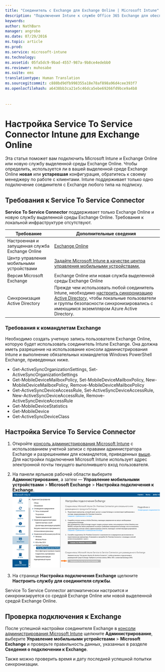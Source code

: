 ```yaml
---
title: "Соединитель с Exchange для Exchange Online | Microsoft Intune"
description: "Подключения Intune к службе Office 365 Exchange для обеспечения поддержки управления мобильными устройствами с помощью Exchange ActiveSync."
keywords: 
author: NathBarn
manager: angrobe
ms.date: 07/29/2016
ms.topic: article
ms.prod: 
ms.service: microsoft-intune
ms.technology: 
ms.assetid: 05fa5dc9-9bad-4557-987a-9b8ce4edebb0
ms.reviewer: muhosabe
ms.suite: ems
translationtype: Human Translation
ms.sourcegitcommit: c880bd9dfb998355a18e78af898a96d4cee393f7
ms.openlocfilehash: a6438bb3ca21e5c46dca5ebe69266fd9bce9a4b8


---
```


# Настройка Service To Service Connector Intune для Exchange Online

Эта статья поможет вам подключить Microsoft Intune и Exchange Online или новую службу выделенной среды Exchange Online. Чтобы определить, используется ли в вашей выделенной среде Exchange Online **новая** или **устаревшая** конфигурация, обратитесь к своему менеджеру по работе с клиентами. Intune поддерживает только одно подключение соединителя с Exchange любого типа на подписку.

## Требования к Service To Service Connector
**Service To Service Connector** поддерживает только Exchange Online и новую службу выделенной среды Exchange Online. Требования к локальной инфраструктуре отсутствуют.

|Требование|Дополнительные сведения|
|---------------|--------------------|
|Настроенная и запущенная служба Exchange Online|[Exchange Online](https://technet.microsoft.com/library/jj200580.aspx) |
|Центр управления мобильными устройствами| [Задайте Microsoft Intune в качестве центра управления мобильными устройствами.](prerequisites-for-enrollment.md#set-mobile-device-management-authority)|
|Версия Microsoft Exchange|Exchange Online или новая служба выделенной среды Exchange Online|
|Синхронизация Active Directory|Прежде чем использовать любой соединитель Intune, необходимо [настроить синхронизацию Active Directory](/intune/get-started/start-with-a-paid-subscription-to-microsoft-intune-step-3), чтобы локальные пользователи и группы безопасности синхронизировались с имеющимся экземпляром Azure Active Directory.|

### Требования к командлетам Exchange

Необходимо создать учетную запись пользователя Exchange Online, которую будет использовать соединитель Intune Exchange. Она должна иметь разрешение на использование консоли администрирования Intune и выполнение обязательных командлетов Windows PowerShell Exchange, приведенных ниже.

 - Get-ActiveSyncOrganizationSettings, Set-ActiveSyncOrganizationSettings
 - Get-MobileDeviceMailboxPolicy, Set-MobileDeviceMailboxPolicy, New-MobileDeviceMailboxPolicy, Remove-MobileDeviceMailboxPolicy
 - Get-ActiveSyncDeviceAccessRule, Set-ActiveSyncDeviceAccessRule, New-ActiveSyncDeviceAccessRule, Remove-ActiveSyncDeviceAccessRule
 - Get-MobileDeviceStatistics
 - Get-MobileDevice
 - Get-ActiveSyncDeviceClass

## Настройка Service To Service Connector

1. Откройте [консоль администрирования Microsoft Intune](http://manage.microsoft.com) с использованием учетной записи с правами администратора Exchange и разрешениями для командлетов, приведенных [выше](#exchange-cmdlet-requirements). Для настройки подключения Microsoft Intune использует адрес электронной почты текущего выполнившего вход пользователя.

2.  На панели ярлыков рабочей области выберите **Администрирование**, а затем — **Управление мобильными устройствами** > **Microsoft Exchange** > **Настройка подключения к Exchange**.
![Страница настройки Service To Service Connector](../media/intunesa5cservicetoserviceconnector.png)

3.  На странице **Настройка подключения Exchange** щелкните **Настроить службу для соединителя службы**.


Service To Service Connector автоматически настроится и синхронизируется со средой Exchange Online или новой выделенной средой Exchange Online.

## Проверка подключения к Exchange

После успешной настройки соединителя Exchange в [консоли администрирования Microsoft Intune](http://manage.microsoft.com) щелкните **Администрирование**, выберите **Управление мобильными устройствами** > **Microsoft Exchange** и проверьте правильность данных, указанных в разделе **Сведения о подключении к Exchange**.

Также можно проверить время и дату последней успешной попытки синхронизации.



<!--HONumber=Sep16_HO4-->


